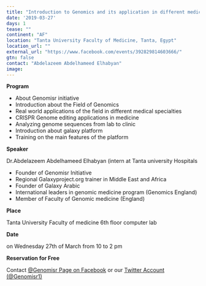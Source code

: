 ```yaml
---
title: "Introduction to Genomics and its application in different medical specialties and  introduction to Galaxy project for analyzing genome sequences"
date: '2019-03-27'
days: 1
tease: ""
continent: "AF"
location: "Tanta University Faculty of Medicine, Tanta, Egypt"
location_url: ""
external_url: "https://www.facebook.com/events/392829814603666/"
gtn: false
contact: "Abdelazeem Abdelhameed Elhabyan"
image: 
---
```


**Program**

* About Genomisr initiative 
* Introduction about the Field of Genomics
* Real world applications of the field in different medical specialties
* CRISPR Genome editing applications in medicine
* Analyzing genome sequences from lab to clinic
* Introduction about galaxy platform
* Training on the main features of the platform

**Speaker**

Dr.Abdelazeem Abdelhameed Elhabyan (intern at Tanta university Hospitals

* Founder of Genomisr Initiative
* Regional Galaxyproject.org trainer in  Middle East and Africa
* Founder of Galaxy Arabic
* International leaders in genomic medicine program (Genomics England)
* Member of Faculty of Genomic medicine (England)

**Place**

Tanta University Faculty of medicine 6th floor computer lab

**Date**

on Wednesday 27th of March from 10 to 2 pm

**Reservation for Free**

Contact [@Genomisr Page on Facebook](https://www.facebook.com/Genomisr/) or our [Twitter Account (@Genomisr1)](https://twitter.com/genomisr1)




